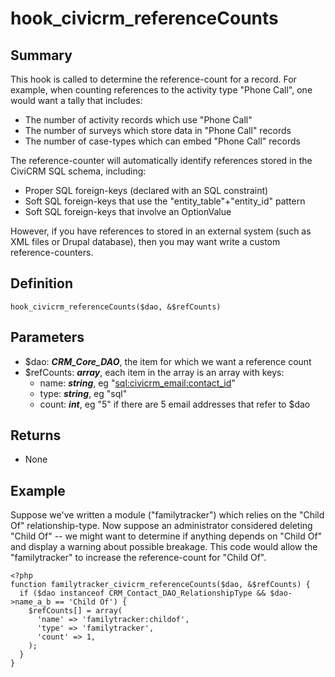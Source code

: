 # hook_civicrm_referenceCounts

## Summary

This hook is called to determine the reference-count for a record. For
example, when counting references to the activity type "Phone Call", one
would want a tally that includes:

-   The number of activity records which use "Phone Call"
-   The number of surveys which store data in "Phone Call" records
-   The number of case-types which can embed "Phone Call" records

The reference-counter will automatically identify references stored in
the CiviCRM SQL schema, including:

-   Proper SQL foreign-keys (declared with an SQL constraint)
-   Soft SQL foreign-keys that use the "entity_table"+"entity_id"
    pattern
-   Soft SQL foreign-keys that involve an OptionValue

However, if you have references to stored in an external system (such as
XML files or Drupal database), then you may want write a custom
reference-counters.

## Definition

    hook_civicrm_referenceCounts($dao, &$refCounts)

## Parameters

-   $dao: ***CRM_Core_DAO***, the item for which we want a reference
    count
-   $refCounts: ***array***, each item in the array is an array with
    keys:
    -   name: ***string***, eg
        "[sql:civicrm_email:contact_id](http://sqlcivicrm_emailcontact_id)"
    -   type: ***string***, eg "sql"
    -   count: ***int***, eg "5" if there are 5 email addresses that
        refer to $dao

## Returns

-   None

## Example

Suppose we've written a module ("familytracker") which relies on the
"Child Of" relationship-type. Now suppose an administrator considered
deleting "Child Of" -- we might want to determine if anything depends on
"Child Of" and display a warning about possible breakage. This code
would allow the "familytracker" to increase the reference-count for
"Child Of".

    <?php
    function familytracker_civicrm_referenceCounts($dao, &$refCounts) {
      if ($dao instanceof CRM_Contact_DAO_RelationshipType && $dao->name_a_b == 'Child Of') {
        $refCounts[] = array(
          'name' => 'familytracker:childof',
          'type' => 'familytracker',
          'count' => 1,
        );
      }
    }